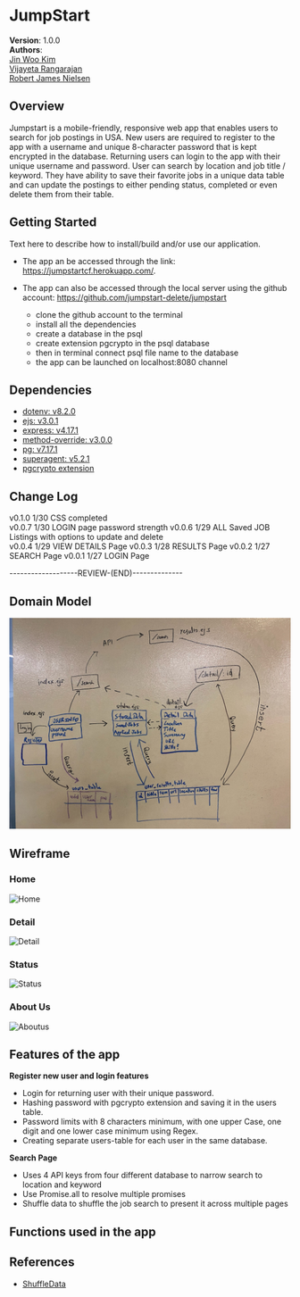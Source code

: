 # JumpStart

**Version**: 1.0.0   
**Authors**:  
[Jin Woo Kim](https://github.com/jinwoov)  
[Vijayeta Rangarajan](https://github.com/vijayetar)  
[Robert James Nielsen](https://github.com/robertjnielsen)  

## Overview

Jumpstart is a mobile-friendly, responsive web app that enables users to search for job postings in USA. New users are required to register to the app with a username and unique 8-character password that is kept encrypted in the database. Returning users can login to the app with their unique username and password.  User can search by location and job title / keyword. They have ability to save their favorite jobs in a unique data table and can update the postings to either pending status, completed or even delete them from their table. 

## Getting Started

Text here to describe how to install/build and/or use our application.

* The app an be accessed through the link:
https://jumpstartcf.herokuapp.com/.  

* The app can also be accessed through the local server using the github account: https://github.com/jumpstart-delete/jumpstart  
  - clone the github account to the terminal
  - install all the dependencies 
  - create a database in the psql
  - create extension pgcrypto in the psql database
  - then in terminal connect psql file name to the database
  - the app can be launched on localhost:8080 channel

## Dependencies

 * [dotenv: v8.2.0](https://www.npmjs.com/package/dotenv/v/8.2.0)  
 * [ejs: v3.0.1](https://www.npmjs.com/package/ejs/v/3.0.1)  
 * [express: v4.17.1](https://www.npmjs.com/package/express/v/4.17.1)  
 * [method-override: v3.0.0](https://www.npmjs.com/package/method-override/v/3.0.0)  
 * [pg: v7.17.1](https://www.npmjs.com/package/pg/v/7.17.1)  
 * [superagent: v5.2.1](https://www.npmjs.com/package/superagent/v/5.2.1)  
 * [pgcrypto extension](https://www.postgresql.org/docs/current/pgcrypto.html)  



## Change Log  

v0.1.0  1/30   CSS completed   
v0.0.7  1/30   LOGIN page password strength 
v0.0.6  1/29  ALL Saved JOB Listings with options to update and delete    
v0.0.4  1/29  VIEW DETAILS Page
v0.0.3  1/28  RESULTS Page 
v0.0.2  1/27  SEARCH Page 
v0.0.1  1/27  LOGIN Page

-------------------REVIEW-(END)--------------

## Domain Model
![domain model](domain.jpg)

## Wireframe
### Home
![Home](https://trello-attachments.s3.amazonaws.com/5e2b98dddba2b32060efe14b/847x1076/cca52880951733e0da62df74d75f01d8/Home1.jpg)

### Detail
![Detail](https://trello-attachments.s3.amazonaws.com/5e2b98dddba2b32060efe14b/842x1072/6a09fc8ef3f95e8f95ed7c7ccb96eb6a/DETAIL.jpeg.jpg)

### Status
![Status](https://trello-attachments.s3.amazonaws.com/5e2b98dddba2b32060efe14b/847x1076/f3cfeafee07c5bc993736961c03b97f5/STATUS_PAGE.jpeg.jpg)

### About Us
![Aboutus](https://trello-attachments.s3.amazonaws.com/5e2b98dddba2b32060efe14b/842x1076/fad642387b7643060acf6a5072c17e45/ABOUTUS.jpeg.jpg)


## Features of the app  

**Register new user and login features**
- Login for returning user with their unique password.  
- Hashing password with pgcrypto extension and saving it in the users table.  
- Password limits with 8 characters minimum, with one upper Case, one digit and one lower case minimum using Regex.   
- Creating separate users-table for each user in the same database.  

**Search Page**
- Uses 4 API keys from four different database to narrow search to location and keyword
- Use Promise.all to resolve multiple promises  
- Shuffle data to shuffle the job search to present it across multiple pages  





## Functions used in the app
## References
* [ShuffleData](https://www.kirupa.com/html5/shuffling_array_js.htm)

